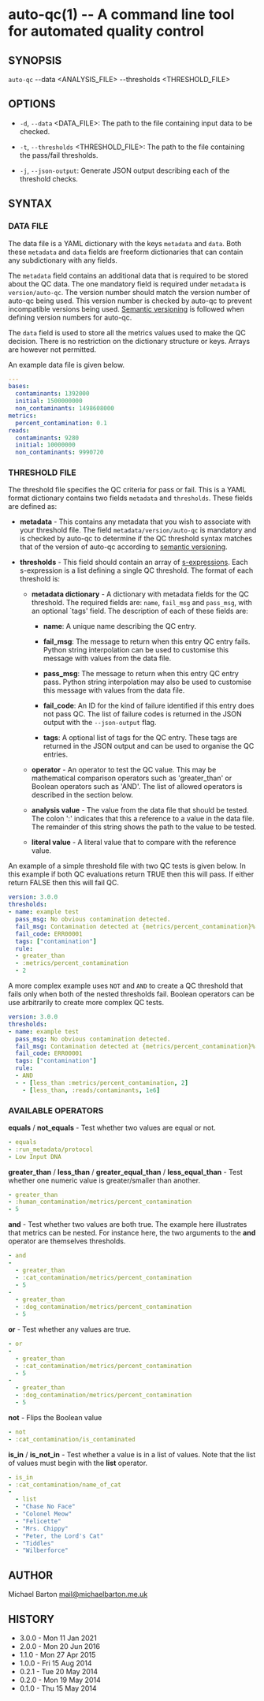 # auto-qc(1) -- A command line tool for automated quality control

## SYNOPSIS

`auto-qc` --data <ANALYSIS_FILE> --thresholds <THRESHOLD_FILE>

## OPTIONS

- `-d`, `--data` <DATA_FILE>: The path to the file containing input data to be
  checked.

- `-t`, `--thresholds` <THRESHOLD_FILE>: The path to the file containing the
  pass/fail thresholds.

- `-j`, `--json-output`: Generate JSON output describing each of the threshold
  checks.

## SYNTAX

### DATA FILE

The data file is a YAML dictionary with the keys `metadata` and `data`. Both
these `metadata` and `data` fields are freeform dictionaries that can contain
any subdictionary with any fields.

The `metadata` field contains an additional data that is required to be stored
about the QC data. The one mandatory field is required under `metadata` is
`version/auto-qc`. The version number should match the version number of
auto-qc being used. This version number is checked by auto-qc to prevent
incompatible versions being used. [Semantic versioning][semver] is followed
when defining version numbers for auto-qc.

[semver]: http://semver.org

The `data` field is used to store all the metrics values used to make the QC
decision. There is no restriction on the dictionary structure or keys. Arrays
are however not permitted.

An example data file is given below.

```YAML
---
bases:
  contaminants: 1392000
  initial: 1500000000
  non_contaminants: 1498608000
metrics:
  percent_contamination: 0.1
reads:
  contaminants: 9280
  initial: 10000000
  non_contaminants: 9990720
```

### THRESHOLD FILE

The threshold file specifies the QC criteria for pass or fail. This is a YAML
format dictionary contains two fields `metadata` and `thresholds`. These fields
are defined as:

- **metadata** - This contains any metadata that you wish to associate with
  your threshold file. The field `metadata/version/auto-qc` is mandatory and
  is checked by auto-qc to determine if the QC threshold syntax matches that
  of the version of auto-qc according to [semantic versioning][semver].

- **thresholds** - This field should contain an array of
  [s-expressions][sexp]. Each s-expression is a list defining a single QC
  threshold. The format of each threshold is:

  - **metadata dictionary** - A dictionary with metadata fields for the QC
    threshold. The required fields are: `name`, `fail_msg` and `pass_msg`,
    with an optional `tags' field. The description of each of these fields
    are:

    - **name**: A unique name describing the QC entry.

    - **fail_msg**: The message to return when this entry QC entry fails.
      Python string interpolation can be used to customise this message with
      values from the data file.

    - **pass_msg**: The message to return when this entry QC entry pass.
      Python string interpolation may also be used to customise this message
      with values from the data file.

    - **fail_code**: An ID for the kind of failure identified if this entry
      does not pass QC. The list of failure codes is returned in the JSON
      output with the `--json-output` flag.

    - **tags**: A optional list of tags for the QC entry. These tags are
      returned in the JSON output and can be used to organise the QC entries.

  - **operator** - An operator to test the QC value. This may be mathematical
    comparison operators such as 'greater_than' or Boolean operators such as 'AND'. The
    list of allowed operators is described in the section below.

  - **analysis value** - The value from the data file that should be
    tested. The colon ':' indicates that this a reference to a value in the
    data file. The remainder of this string shows the path to the value
    to be tested.

  - **literal value** - A literal value that to compare with the reference
    value.

[sexp]: https://en.wikipedia.org/wiki/S-expression

An example of a simple threshold file with two QC tests is given below. In this
example if both QC evaluations return TRUE then this will pass. If either
return FALSE then this will fail QC.

```YAML
version: 3.0.0
thresholds:
- name: example test
  pass_msg: No obvious contamination detected.
  fail_msg: Contamination detected at {metrics/percent_contamination}%
  fail_code: ERR00001
  tags: ["contamination"]
  rule:
  - greater_than
  - :metrics/percent_contamination
  - 2
```

A more complex example uses `NOT` and `AND` to create a QC threshold that
fails only when both of the nested thresholds fail. Boolean operators can be
use arbitrarily to create more complex QC tests.

```YAML
version: 3.0.0
thresholds:
- name: example test
  pass_msg: No obvious contamination detected.
  fail_msg: Contamination detected at {metrics/percent_contamination}% with {reads/contaminants} reads.
  fail_code: ERR00001
  tags: ["contamination"]
  rule:
  - AND
  - - [less_than :metrics/percent_contamination, 2]
    - [less_than, :reads/contaminants, 1e6]
```

### AVAILABLE OPERATORS

**equals** / **not_equals** - Test whether two values are equal or not.

```YAML
- equals
- :run_metadata/protocol
- Low Input DNA
```

**greater_than** / **less_than** / **greater_equal_than** / **less_equal_than** - Test whether one
numeric value is greater/smaller than another.

```YAML
- greater_than
- :human_contamination/metrics/percent_contamination
- 5
```

**and** - Test whether two values are both true. The example here illustrates
that metrics can be nested. For instance here, the two arguments to the **and**
operator are themselves thresholds.

```YAML
- and
-
  - greater_than
  - :cat_contamination/metrics/percent_contamination
  - 5
-
  - greater_than
  - :dog_contamination/metrics/percent_contamination
  - 5
```

**or** - Test whether any values are true.

```YAML
- or
-
  - greater_than
  - :cat_contamination/metrics/percent_contamination
  - 5
-
  - greater_than
  - :dog_contamination/metrics/percent_contamination
  - 5
```

**not** - Flips the Boolean value

```YAML
- not
- :cat_contamination/is_contaminated
```

**is_in** / **is_not_in** - Test whether a value is in a list of values. Note
that the list of values must begin with the **list** operator.

```YAML
- is_in
- :cat_contamination/name_of_cat
-
  - list
  - "Chase No Face"
  - "Colonel Meow"
  - "Felicette"
  - "Mrs. Chippy"
  - "Peter, the Lord's Cat"
  - "Tiddles"
  - "Wilberforce"
```

## AUTHOR

Michael Barton <mail@michaelbarton.me.uk>

## HISTORY

- 3.0.0 - Mon 11 Jan 2021
- 2.0.0 - Mon 20 Jun 2016
- 1.1.0 - Mon 27 Apr 2015
- 1.0.0 - Fri 15 Aug 2014
- 0.2.1 - Tue 20 May 2014
- 0.2.0 - Mon 19 May 2014
- 0.1.0 - Thu 15 May 2014
